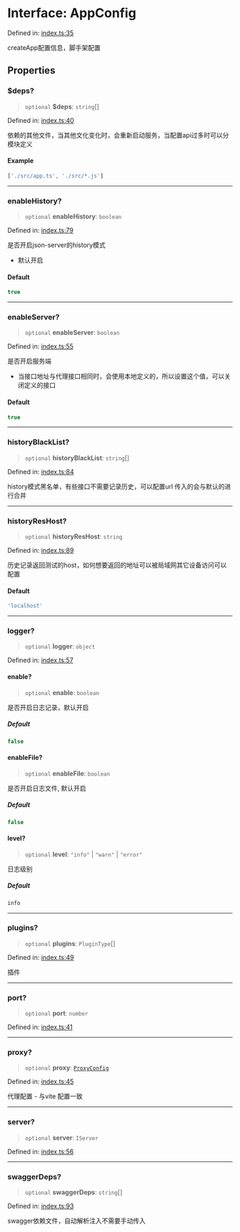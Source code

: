 <!-- prettier-ignore-start -->
# Interface: AppConfig

Defined in: [index.ts:35](https://github.com/windyeasy/asrv/blob/fa5fb27721a94de37974a89fe48a35f9f37683b8/src/types/index.ts#L35)

createApp配置信息，脚手架配置

## Properties

### $deps?

> `optional` **$deps**: `string`[]

Defined in: [index.ts:40](https://github.com/windyeasy/asrv/blob/fa5fb27721a94de37974a89fe48a35f9f37683b8/src/types/index.ts#L40)

依赖的其他文件，当其他文化变化时，会重新启动服务，当配置api过多时可以分模块定义

#### Example

```ts
['./src/app.ts', './src/*.js']
```

***

### enableHistory?

> `optional` **enableHistory**: `boolean`

Defined in: [index.ts:79](https://github.com/windyeasy/asrv/blob/fa5fb27721a94de37974a89fe48a35f9f37683b8/src/types/index.ts#L79)

是否开启json-server的history模式
- 默认开启

#### Default

```ts
true
```

***

### enableServer?

> `optional` **enableServer**: `boolean`

Defined in: [index.ts:55](https://github.com/windyeasy/asrv/blob/fa5fb27721a94de37974a89fe48a35f9f37683b8/src/types/index.ts#L55)

是否开启服务端
- 当接口地址与代理接口相同时，会使用本地定义的，所以设置这个值，可以关闭定义的接口

#### Default

```ts
true
```

***

### historyBlackList?

> `optional` **historyBlackList**: `string`[]

Defined in: [index.ts:84](https://github.com/windyeasy/asrv/blob/fa5fb27721a94de37974a89fe48a35f9f37683b8/src/types/index.ts#L84)

history模式黑名单，有些接口不需要记录历史，可以配置url
传入的会与默认的进行合并

***

### historyResHost?

> `optional` **historyResHost**: `string`

Defined in: [index.ts:89](https://github.com/windyeasy/asrv/blob/fa5fb27721a94de37974a89fe48a35f9f37683b8/src/types/index.ts#L89)

历史记录返回测试的host，如何想要返回的地址可以被局域网其它设备访问可以配置

#### Default

```ts
'localhost'
```

***

### logger?

> `optional` **logger**: `object`

Defined in: [index.ts:57](https://github.com/windyeasy/asrv/blob/fa5fb27721a94de37974a89fe48a35f9f37683b8/src/types/index.ts#L57)

#### enable?

> `optional` **enable**: `boolean`

是否开启日志记录，默认开启

##### Default

```ts
false
```

#### enableFile?

> `optional` **enableFile**: `boolean`

是否开启日志文件, 默认开启

##### Default

```ts
false
```

#### level?

> `optional` **level**: `"info"` \| `"warn"` \| `"error"`

日志级别

##### Default

```ts
info
```

***

### plugins?

> `optional` **plugins**: `PluginType`[]

Defined in: [index.ts:49](https://github.com/windyeasy/asrv/blob/fa5fb27721a94de37974a89fe48a35f9f37683b8/src/types/index.ts#L49)

插件

***

### port?

> `optional` **port**: `number`

Defined in: [index.ts:41](https://github.com/windyeasy/asrv/blob/fa5fb27721a94de37974a89fe48a35f9f37683b8/src/types/index.ts#L41)

***

### proxy?

> `optional` **proxy**: [`ProxyConfig`](ProxyConfig.md)

Defined in: [index.ts:45](https://github.com/windyeasy/asrv/blob/fa5fb27721a94de37974a89fe48a35f9f37683b8/src/types/index.ts#L45)

代理配置 - 与vite 配置一致

***

### server?

> `optional` **server**: `IServer`

Defined in: [index.ts:56](https://github.com/windyeasy/asrv/blob/fa5fb27721a94de37974a89fe48a35f9f37683b8/src/types/index.ts#L56)

***

### swaggerDeps?

> `optional` **swaggerDeps**: `string`[]

Defined in: [index.ts:93](https://github.com/windyeasy/asrv/blob/fa5fb27721a94de37974a89fe48a35f9f37683b8/src/types/index.ts#L93)

swagger依赖文件，自动解析注入不需要手动传入

<!-- prettier-ignore-end -->
